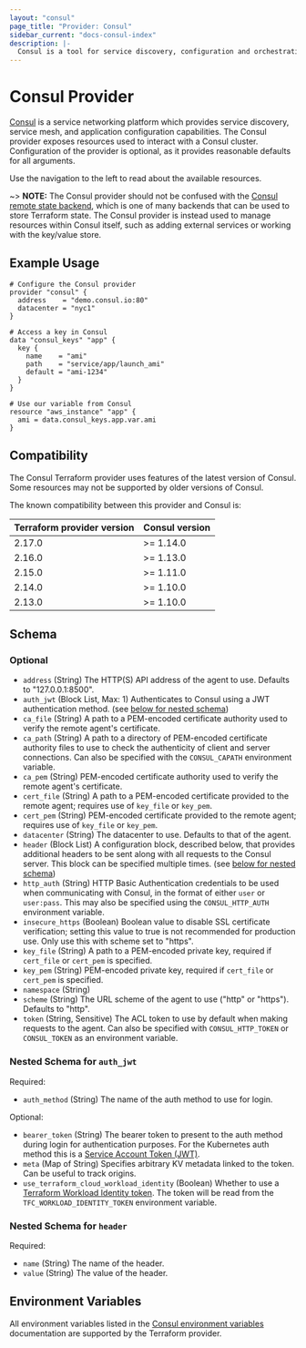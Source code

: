 ```yaml
---
layout: "consul"
page_title: "Provider: Consul"
sidebar_current: "docs-consul-index"
description: |-
  Consul is a tool for service discovery, configuration and orchestration. The Consul provider exposes resources used to interact with a Consul cluster. Configuration of the provider is optional, as it provides defaults for all arguments.
---
```


# Consul Provider

[Consul](https://www.consul.io) is a service networking platform which provides
service discovery, service mesh, and application configuration capabilities.
The Consul provider exposes resources used to interact with a
Consul cluster. Configuration of the provider is optional, as it provides
reasonable defaults for all arguments.

Use the navigation to the left to read about the available resources.

~> **NOTE:** The Consul provider should not be confused with the [Consul remote
state backend][consul-remote-state-backend], which is one of many backends that
can be used to store Terraform state. The Consul provider is instead used to
manage resources within Consul itself, such as adding external services or
working with the key/value store.

[consul-remote-state-backend]: /docs/backends/types/consul.html

## Example Usage

```hcl
# Configure the Consul provider
provider "consul" {
  address    = "demo.consul.io:80"
  datacenter = "nyc1"
}

# Access a key in Consul
data "consul_keys" "app" {
  key {
    name    = "ami"
    path    = "service/app/launch_ami"
    default = "ami-1234"
  }
}

# Use our variable from Consul
resource "aws_instance" "app" {
  ami = data.consul_keys.app.var.ami
}
```

## Compatibility

The Consul Terraform provider uses features of the latest version of Consul.
Some resources may not be supported by older versions of Consul.

The known compatibility between this provider and Consul is:

| Terraform provider version | Consul version |
| -------------------------- | -------------- |
| 2.17.0                     | >= 1.14.0      |
| 2.16.0                     | >= 1.13.0      |
| 2.15.0                     | >= 1.11.0      |
| 2.14.0                     | >= 1.10.0      |
| 2.13.0                     | >= 1.10.0      |


<!-- schema generated by tfplugindocs -->
## Schema

### Optional

- `address` (String) The HTTP(S) API address of the agent to use. Defaults to "127.0.0.1:8500".
- `auth_jwt` (Block List, Max: 1) Authenticates to Consul using a JWT authentication method. (see [below for nested schema](#nestedblock--auth_jwt))
- `ca_file` (String) A path to a PEM-encoded certificate authority used to verify the remote agent's certificate.
- `ca_path` (String) A path to a directory of PEM-encoded certificate authority files to use to check the authenticity of client and server connections. Can also be specified with the `CONSUL_CAPATH` environment variable.
- `ca_pem` (String) PEM-encoded certificate authority used to verify the remote agent's certificate.
- `cert_file` (String) A path to a PEM-encoded certificate provided to the remote agent; requires use of `key_file` or `key_pem`.
- `cert_pem` (String) PEM-encoded certificate provided to the remote agent; requires use of `key_file` or `key_pem`.
- `datacenter` (String) The datacenter to use. Defaults to that of the agent.
- `header` (Block List) A configuration block, described below, that provides additional headers to be sent along with all requests to the Consul server. This block can be specified multiple times. (see [below for nested schema](#nestedblock--header))
- `http_auth` (String) HTTP Basic Authentication credentials to be used when communicating with Consul, in the format of either `user` or `user:pass`. This may also be specified using the `CONSUL_HTTP_AUTH` environment variable.
- `insecure_https` (Boolean) Boolean value to disable SSL certificate verification; setting this value to true is not recommended for production use. Only use this with scheme set to "https".
- `key_file` (String) A path to a PEM-encoded private key, required if `cert_file` or `cert_pem` is specified.
- `key_pem` (String) PEM-encoded private key, required if `cert_file` or `cert_pem` is specified.
- `namespace` (String)
- `scheme` (String) The URL scheme of the agent to use ("http" or "https"). Defaults to "http".
- `token` (String, Sensitive) The ACL token to use by default when making requests to the agent. Can also be specified with `CONSUL_HTTP_TOKEN` or `CONSUL_TOKEN` as an environment variable.

<a id="nestedblock--auth_jwt"></a>
### Nested Schema for `auth_jwt`

Required:

- `auth_method` (String) The name of the auth method to use for login.

Optional:

- `bearer_token` (String) The bearer token to present to the auth method during login for authentication purposes. For the Kubernetes auth method this is a [Service Account Token (JWT)](https://kubernetes.io/docs/reference/access-authn-authz/authentication/#service-account-tokens).
- `meta` (Map of String) Specifies arbitrary KV metadata linked to the token. Can be useful to track origins.
- `use_terraform_cloud_workload_identity` (Boolean) Whether to use a [Terraform Workload Identity token](https://developer.hashicorp.com/terraform/cloud-docs/workspaces/dynamic-provider-credentials/workload-identity-tokens). The token will be read from the `TFC_WORKLOAD_IDENTITY_TOKEN` environment variable.


<a id="nestedblock--header"></a>
### Nested Schema for `header`

Required:

- `name` (String) The name of the header.
- `value` (String) The value of the header.

## Environment Variables

All environment variables listed in the [Consul environment variables](https://www.consul.io/docs/commands/index.html#environment-variables)
documentation are supported by the Terraform provider.
